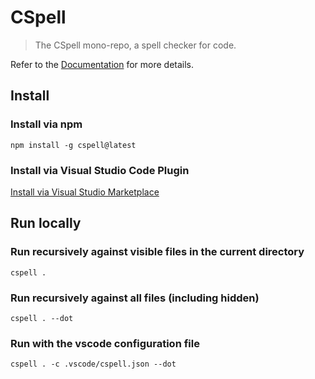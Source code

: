 # CSpell

> The CSpell mono-repo, a spell checker for code.

Refer to the [Documentation] for more details.

## Install

### Install via npm

```console
npm install -g cspell@latest
```

### Install via Visual Studio Code Plugin

[Install via Visual Studio Marketplace]

## Run locally

### Run recursively against visible files in the current directory

```console
cspell .
```

### Run recursively against all files (including hidden)

```console
cspell . --dot
```

### Run with the vscode configuration file

```console
cspell . -c .vscode/cspell.json --dot
```

[Documentation]: https://cspell.org/
[Install via Visual Studio Marketplace]: https://marketplace.visualstudio.com/items?itemName=streetsidesoftware.code-spell-checker
